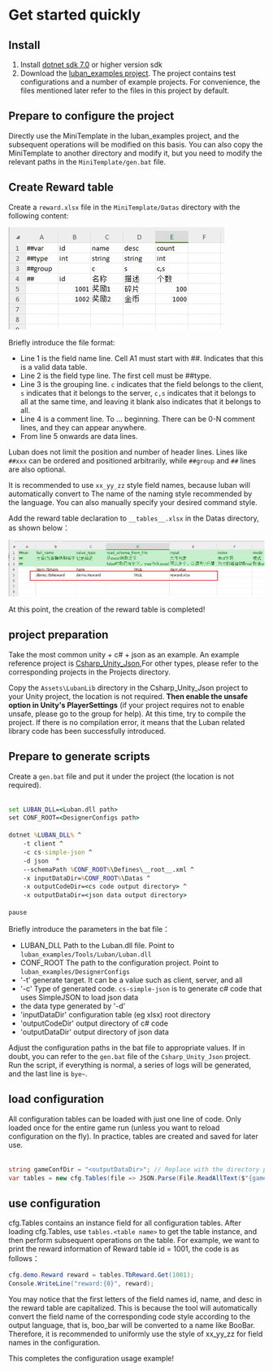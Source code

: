 # Get started quickly

## Install

1. Install [dotnet sdk 7.0](https://dotnet.microsoft.com/download/dotnet/7.0) or higher version sdk
2. Download the [luban_examples project](https://github.com/focus-creative-games/luban_examples). The project contains test configurations and a number of example projects. For convenience, the files mentioned later refer to the files in this project by default.

## Prepare to configure the project

Directly use the MiniTemplate in the luban_examples project, and the subsequent operations will be modified on this basis. You can also copy the MiniTemplate to another directory and modify it, but you need to modify the relevant paths in the `MiniTemplate/gen.bat` file.

## Create Reward table

Create a `reward.xlsx` file in the `MiniTemplate/Datas` directory with the following content:

![reward](/img/cases/quickstart_reward.jpg)

Briefly introduce the file format:

- Line 1 is the field name line. Cell A1 must start with ##. Indicates that this is a valid data table.
- Line 2 is the field type line. The first cell must be ##type.
- Line 3 is the grouping line. `c` indicates that the field belongs to the client, `s` indicates that it belongs to the server, `c,s` indicates that it belongs to all at the same time, and leaving it blank also indicates that it belongs to all.
- Line 4 is a comment line. To ... beginning. There can be 0-N comment lines, and they can appear anywhere.
- From line 5 onwards are data lines.

Luban does not limit the position and number of header lines. Lines like `##xxx` can be ordered and positioned arbitrarily, while `##group` and `##` lines are also optional.

It is recommended to use `xx_yy_zz` style field names, because luban will automatically convert to The name of the naming style recommended by the language. You can also manually specify your desired command style.

Add the reward table declaration to `__tables__.xlsx` in the Datas directory, as shown below：

![reward](/img/cases/quickstart_table.jpg)

At this point, the creation of the reward table is completed!

## project preparation

Take the most common unity + c# + json as an example. 
An example reference project is [Csharp_Unity_Json](https://github.com/focus-creative-games/luban_examples/tree/main/Projects/Csharp_Unity_json),For other types, please refer to the corresponding projects in the Projects directory.

Copy the `Assets\LubanLib` directory in the Csharp_Unity_Json project to your Unity project, the location is not required. **Then enable the unsafe option in Unity's PlayerSettings** (if your project requires not to enable unsafe, please go to the group for help).
At this time, try to compile the project. If there is no compilation error, it means that the Luban related library code has been successfully introduced.


## Prepare to generate scripts

Create a `gen.bat` file and put it under the project (the location is not required).

```bat

set LUBAN_DLL=<Luban.dll path>
set CONF_ROOT=<DesignerConfigs path>

dotnet %LUBAN_DLL% ^
    -t client ^
    -c cs-simple-json ^
    -d json  ^
    --schemaPath %CONF_ROOT%\Defines\__root__.xml ^
    -x inputDataDir=%CONF_ROOT%\Datas ^
    -x outputCodeDir=<cs code output directory> ^
    -x outputDataDir=<json data output directory>

pause
```

Briefly introduce the parameters in the bat file：

- LUBAN_DLL Path to the Luban.dll file. Point to `luban_examples/Tools/Luban/Luban.dll`
- CONF_ROOT The path to the configuration project. Point to `luban_examples/DesignerConfigs`
- '-t' generate target. It can be a value such as client, server, and all
- '-c' Type of generated code. `cs-simple-json` is to generate c# code that uses SimpleJSON to load json data
- the data type generated by '-d'
- 'inputDataDir' configuration table (eg xlsx) root directory
- 'outputCodeDir' output directory of c# code
- 'outputDataDir' output directory of json data

Adjust the configuration paths in the bat file to appropriate values. If in doubt, you can refer to the `gen.bat` file of the `Csharp_Unity_Json` project. Run the script, if everything is normal, a series of logs will be generated, and the last line is `bye~`.

## load configuration

All configuration tables can be loaded with just one line of code. Only loaded once for the entire game run (unless you want to reload configuration on the fly). In practice, tables are created and saved for later use.

```csharp

string gameConfDir = "<outputDataDir>"; // Replace with the directory pointed to by outputDataDir in gen.bat
var tables = new cfg.Tables(file => JSON.Parse(File.ReadAllText($"{gameConfDir}/{file}.json")));

```

## use configuration

cfg.Tables contains an instance field for all configuration tables. After loading cfg.Tables, use `tables.<table name>` to get the table instance, and then perform subsequent operations on the table.
For example, we want to print the reward information of Reward table id = 1001, the code is as follows：

```csharp
cfg.demo.Reward reward = tables.TbReward.Get(1001);
Console.WriteLine("reward:{0}", reward);
```

You may notice that the first letters of the field names id, name, and desc in the reward table are capitalized. This is because the tool will automatically convert the field name of the corresponding code style according to the output language, that is, boo_bar will be converted to a name like BooBar.
Therefore, it is recommended to uniformly use the style of xx_yy_zz for field names in the configuration.

This completes the configuration usage example!


